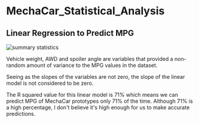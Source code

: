 # MechaCar_Statistical_Analysis

## Linear Regression to Predict MPG

![summary statistics](https://user-images.githubusercontent.com/74915619/122652289-09d99800-d10c-11eb-9477-b2e06cf83518.PNG)

Vehicle weight, AWD and spoiler angle are variables that provided a non-random amount of variance to the MPG values in the dataset. 

Seeing as the slopes of the variables are not zero, the slope of the linear model is not considered to be zero.

The R squared value for this linear model is 71% which means we can predict MPG of MechaCar prototypes only 71% of the time. Although 71% is a high percentage, I don't believe it's high enough for us to make accurate predictions. 
